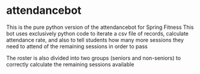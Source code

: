 # attendancebot
This is the pure python version of the attendancebot for Spring Fitness
This bot uses exclusively python code to iterate a csv file of records, calculate attendance rate, and also to tell students how many more sessions they need to attend of the remaining sessions in order to pass

The roster is also divided into two groups (seniors and non-seniors) to correctly calculate the remaining sessions available